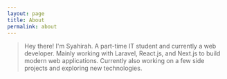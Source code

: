 ```yaml
---
layout: page
title: About
permalink: about
---
```


> Hey there! I'm Syahirah. A part-time IT student and currently a web developer. Mainly working with Laravel, React.js, and Next.js to build modern web applications. Currently also working on a few side projects and exploring new technologies.
